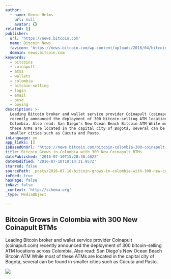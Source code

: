 ```yaml
---
author:
  - name: Kevin Helms
    url: null
    avatar: {}
related: []
publisher:
  url: 'https://news.bitcoin.com'
  name: Bitcoin News
  favicon: 'https://news.bitcoin.com/wp-content/uploads/2016/04/bitcoin_fav.png'
  domain: news.bitcoin.com
keywords:
  - bitcoins
  - coinapult
  - atms
  - wallets
  - colombia
  - bitcoin-selling
  - login
  - email
  - peso
  - buying
description: >-
  Leading Bitcoin broker and wallet service provider Coinapult (coinapult.com)
  recently announced the deployment of 300 bitcoin-selling ATM locations across
  Colombia. Also read: San Diego's New Ocean Beach Bitcoin ATM While most of
  these ATMs are located in the capital city of Bogotá, several can be found in
  smaller cities such as Cúcuta and Pasto.
inLanguage: en
app_links: []
isBasedOnUrl: 'https://news.bitcoin.com/bitcoin-colombia-300-coinapult-btms/'
title: Bitcoin Grows in Colombia with 300 New Coinapult BTMs
datePublished: '2016-07-10T15:28:38.462Z'
dateModified: '2016-07-10T10:14:31.957Z'
starred: false
sourcePath: _posts/2016-07-10-bitcoin-grows-in-colombia-with-300-new-coinapult-btms.md
inFeed: true
hasPage: false
inNav: false
_context: 'http://schema.org'
_type: MediaObject

---
```

<article style=""><h1>Bitcoin Grows in Colombia with 300 New Coinapult BTMs</h1><p>Leading Bitcoin broker and wallet service provider Coinapult (coinapult.com) recently announced the deployment of 300 bitcoin-selling ATM locations across Colombia. Also read: San Diego's New Ocean Beach Bitcoin ATM While most of these ATMs are located in the capital city of Bogotá, several can be found in smaller cities such as Cúcuta and Pasto.</p><img src="https://news.bitcoin.com/wp-content/uploads/2016/07/Bitcoin-Columbia-flag.jpg" /></article>